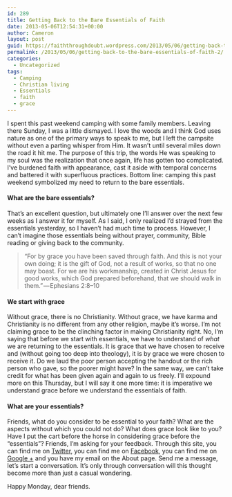 ```yaml
---
id: 289
title: Getting Back to the Bare Essentials of Faith
date: 2013-05-06T12:54:31+00:00
author: Cameron
layout: post
guid: https://faiththroughdoubt.wordpress.com/2013/05/06/getting-back-to-the-bare-essentials-of-faith/
permalink: /2013/05/06/getting-back-to-the-bare-essentials-of-faith-2/
categories:
  - Uncategorized
tags:
  - Camping
  - Christian living
  - Essentials
  - faith
  - grace
---
```

I spent this past weekend camping with some family members. Leaving there Sunday, I was a little dismayed. I love the woods and I think God uses nature as one of the primary ways to speak to me, but I left the campsite without even a parting whisper from Him. It wasn’t until several miles down the road it hit me. The purpose of this trip, the words He was speaking to my soul was the realization that once again, life has gotten too complicated. I’ve burdened faith with appearance, cast it aside with temporal concerns and battered it with superfluous practices. Bottom line: camping this past weekend symbolized my need to return to the bare essentials.

#### What are the bare essentials?

That’s an excellent question, but ultimately one I’ll answer over the next few weeks as I answer it for myself. As I said, I only realized I’d strayed from the essentials yesterday, so I haven’t had much time to process. However, I can’t imagine those essentials being without prayer, community, Bible reading or giving back to the community.

> “For by grace you have been saved through faith. And this is not your own doing; it is the gift of God, not a result of works, so that no one may boast. For we are his workmanship, created in Christ Jesus for good works, which God prepared beforehand, that we should walk in them.” — Ephesians 2:8–10

#### We start with grace

Without grace, there is no Christianity. Without grace, we have karma and Christianity is no different from any other religion, maybe it’s worse. I’m not claiming grace to be the clinching factor in making Christianity right. No, I’m saying that before we start with essentials, we have to understand of _what_ we are returning to the essentials. It is grace that we have chosen to receive and (without going too deep into theology), it is by grace we were chosen to receive it. Do we laud the poor person accepting the handout or the rich person who gave, so the poorer might have? In the same way, we can’t take credit for what has been given again and again to us freely. I’ll expound more on this Thursday, but I will say it one more time: it is imperative we understand grace before we understand the essentials of faith.

#### What are your essentials?

Friends, what do you consider to be essential to your faith? What are the aspects without which you could not do? What does grace look like to you? Have I put the cart before the horse in considering grace before the “essentials”? Friends, I’m asking for your feedback. Through this site, you can find me on <a href="http://twitter.com/waywrdjourneyer" title="Wayward Journeyer Twitter" target="_blank">Twitter</a>, you can find me on <a href="http://www.facebook.com/eshghitude" title="Cameron Eshgh Facebook" target="_blank">Facebook</a>, you can find me on <a href="https://plus.google.com/104034875882537285691/" title="Wayward Journeyer Google+" target="_blank">Google +</a> and you have my email on the About page. Send me a message, let’s start a conversation. It’s only through conversation will this thought become more than just a casual wondering.

Happy Monday, dear friends.